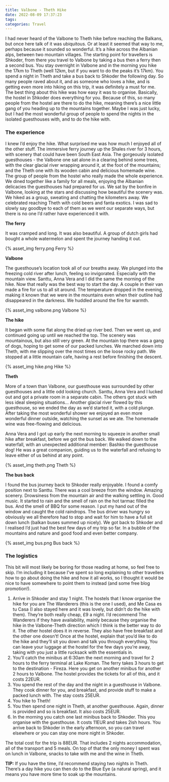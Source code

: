 ```yaml
---
title: Valbone - Theth Hike
date: 2022-08-09 17:37:23
tags:
categories: Travel
---
```

I had never heard of the Valbone to Theth hike before reaching the Balkans, but once here talk of it was ubiquitous. Or at least it seemed that way to me, perhaps because it sounded so wonderful. It’s a hike across the Albanian alps, between two mountain villages. The starting point for travellers is Shkoder, from there you travel to Valbone by taking a bus then a ferry then a second bus. You stay overnight in Valbone and in the morning you hike the 17km to Theth (well 12km, but if you want to do the peaks it’s 17km). You spend a night in Theth and take a bus back to Shkoder the following day. So many people raved about it, and as someone who loves a hike, and is getting even more into hiking on this trip, it was definitely a must for me. The best thing about this hike was how easy it was to organise. Basically, the hostel in Shkoder does everything for you. Because of this, so many people from the hostel are there to do the hike, meaning there’s a nice little gang of you heading up to the mountains together. Maybe I was just lucky, but I had the most wonderful group of people to spend the nights in the isolated guesthouses with, and to do the hike with.

### The experience

I knew I’d enjoy the hike. What surprised me was how much I enjoyed all of the other stuff. The immersive ferry journey up the Shales river for 3 hours, with scenery that could have been South East Asia. The gorgeously isolated guesthouses - the Valbone one sat alone in a clearing behind some trees, with the clear glacial river wrapping around it, at the foot of the mountains; and the Theth one with its wooden cabin and delicious homemade wine. The group of people from the hostel who really made the whole experience. We dined together like a family for all meals, enjoying the Albanian delicacies the guesthouses had prepared for us. We sat by the bonfire in Valbone, looking at the stars and discussing how beautiful the scenery was. We hiked as a group, sweating and chatting the kilometers away. We celebrated reaching Theth with cold beers and fanta exotics. I was sad to slowly say goodbye to each of them as we went our separate ways, but there is no one I’d rather have experienced it with.

**The ferry**

It was cramped and long. It was also beautiful. A group of dutch girls had bought a whole watermelon and spent the journey handing it out.

{% asset_img ferry.png Ferry %}


**Valbone**

The guesthouse’s location took all of our breaths away. We plunged into the freezing cold river after lunch, feeling so invigorated. Especially with the mountain view. Santtu, Anna Vera and I did the same the morning of the hike. Now that really was the best way to start the day. A couple in their van made a fire for us to all sit around. The temperature dropped in the evening, making it known that we were in the mountains even when their outline had disappeared in the darkness. We huddled around the fire for warmth.

{% asset_img valbone.png Valbone %}

**The hike**

It began with some flat along the dried up river bed. Then we went up, and continued going up until we reached the top. The scenery was mountainous, but also still very green. At the mountain top there was a gang of dogs, hoping to get some of our packed lunches. We marched down into Theth, with me slipping over the most times on the loose rocky path. We stopped at a little mountain cafe, having a rest before finishing the descent.

{% asset_img hike.png Hike %}

**Theth**

More of a town than Valbone, our guesthouse was surrounded by other guesthouses and a little odd looking church. Santtu, Anna Vera and I lucked out and got a private room in a separate cabin. The others got stuck with less ideal sleeping situations… Another glacial river flowed by this guesthouse, so we ended the day as we’d started it, with a cold plunge. After taking the most wonderful shower we enjoyed an even more wonderful dinner outside, watching the sunset as we ate. The homemade wine was free-flowing and delicious. 

Anna Vera and I got up early the next morning to squeeze in another small hike after breakfast, before we got the bus back. We walked down to the waterfall, with an unexpected additional member: Bashko the guesthouse dog! He was a great companion, guiding us to the waterfall and refusing to leave either of us behind at any point. 

{% asset_img theth.png Theth %}

**The bus back**

I found the bus journey back to Shkoder really enjoyable. I found a comfy position next to Santtu. There was a cool breeze from the window. Amazing scenery. Drowsiness from the mountain air and the walking settling in. Good music. It started to rain and the smell of rain on the hot tarmac filled the bus. And the smell of BBQ for some reason. I put my hand out of the window and caught the cold raindrops. The bus driver was hungry so obviously we all therefore had to stop and wait for him to have a full sit down lunch (balkan buses summed up nicely). We got back to Shkoder and I realised I’d just had the best few days of my trip so far. In a bubble of the mountains and nature and good food and even better company.

{% asset_img bus.png Bus back %}

### The logistics

This bit will most likely be boring for those reading at home, so feel free to skip. I’m including it because I’ve spent so long explaining to other travellers how to go about doing the hike and how it all works, so I thought it would be nice to have somewhere to point them to instead (and some free blog promotion!).

1. Arrive in Shkoder and stay 1 night. The hostels that I know organise the hike for you are The Wanderers (this is the one I used), and Me Casa es tu Casa (I also stayed here and it was lovely, but didn’t do the hike with them). They’re both really cheap, £9 a night. I’d recommend The Wanderers if they have availability, mainly because they organise the hike in the Valbone-Theth direction which I think is the better way to do it. The other hostel does it in reverse. They also have free breakfast and the other one doesn’t! Once at the hostel, explain that you’d like to do the hike and they’ll sit you down and talk you through everything. You can leave your luggage at the hostel for the few days you’re away, taking with you just a little rucksack with the essentials in.
2. You’ll catch the minibus at 6:30am the next morning and travel for 2 hours to the ferry terminal at Lake Koman. The ferry takes 3 hours to get to the destination - Fireza. Here you get on another minibus for another 2 hours to Valbone. The hostel provides the tickets for all of this, and it costs 22EUR.
3. You spend the rest of the day and the night in a guesthouse in Valbone. They cook dinner for you, and breakfast, and provide stuff to make a packed lunch with. The stay costs 25EUR.
4. You hike to Theth!
5. You then spend one night in Theth, at another guesthouse. Again, dinner is provided and so is breakfast. It also costs 25EUR.
6. In the morning you catch one last minibus back to Shkoder. This you organise with the guesthouse. It costs 11EUR and takes 2ish hours. You arrive back to Shkoder in the early afternoon, so you can travel elsewhere or you can stay one more night in Shkoder.

The total cost for the trip is 88EUR. That includes 2 nights accommodation, all of the transport and 5 meals. On top of that the only money I spent was on lunch in Valbone, snacks to take with me and the wine in Theth.

**TIP:** If you have the time, I’d recommend staying two nights in Theth. There’s a day hike you can then do to the Blue Eye (a natural spring), and it means you have more time to soak up the mountains.